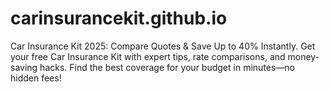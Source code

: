 # carinsurancekit.github.io
Car Insurance Kit 2025: Compare Quotes &amp; Save Up to 40% Instantly. Get your free Car Insurance Kit with expert tips, rate comparisons, and money-saving hacks. Find the best coverage for your budget in minutes—no hidden fees!
